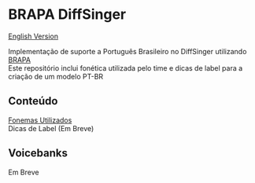 # BRAPA DiffSinger
[English Version](README_EN.md)


Implementação de suporte a Português Brasileiro no DiffSinger utilizando [BRAPA](https://github.com/Team-BRAPA/BRAPA)</br>
Este repositório inclui fonética utilizada pelo time e dicas de label para a criação de um modelo PT-BR

## Conteúdo
[Fonemas Utilizados](FONEMAS.md)</br>
Dicas de Label (Em Breve)

## Voicebanks
Em Breve
